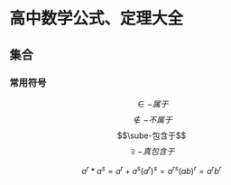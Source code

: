 # 高中数学公式、定理大全
## 集合
### 常用符号
$$\in-属于$$ $$\notin-不属于$$
$$\sube-包含于$$
$$\supseteqq-真包含于$$
```math
a^r*a^s=a^r+a^s
(a^r)^s=a^{rs}
(ab)^r=a^rb^r
```